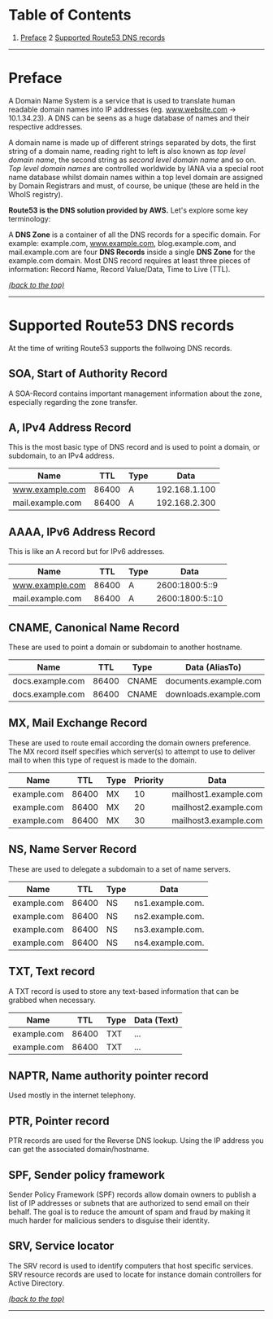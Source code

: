 # Table of Contents

1. [Preface](README.md#markdown-preface)
2  [Supported Route53 DNS records](README.md#markdown-supported-route53-dns-records)

* * *

# Preface

A Domain Name System is a service that is used to translate human readable domain names into IP addresses (eg. www.website.com -> 10.1.34.23). A DNS can be seens as a huge database of names and their respective addresses. 

A domain name is made up of different strings separated by dots, the first string of a domain name, reading right to left is also known as *top level domain name*, the second string as *second level domain name* and so on. *Top level domain names* are controlled worldwide by IANA via a special root name database whilst domain names within a top level domain are assigned by Domain Registrars and must, of course, be unique (these are held in the WhoIS registry). 

**Route53 is the DNS solution provided by AWS.** Let's explore some key terminology:

A **DNS Zone** is a container of all the DNS records for a specific domain. For example: example.com, www.example.com, blog.example.com, and mail.example.com are four **DNS Records** inside a single **DNS Zone** for the example.com domain. Most DNS record requires at least three pieces of information: Record Name, Record Value/Data, Time to Live (TTL). 

[*(back to the top)*](README.md#markdown-header-table-of-contents)

* * *

# Supported Route53 DNS records

At the time of writing Route53 supports the follwoing DNS records.

## SOA, Start of Authority Record

A SOA-Record contains important management information about the zone, especially regarding the zone transfer. 

## A, IPv4 Address Record

This is the most basic type of DNS record and is used to point a domain, or subdomain, to an IPv4 address.

Name | TTL | Type | Data
--- | --- | --- | ---
www.example.com | 86400 | A | 192.168.1.100
mail.example.com | 86400 | A | 192.168.2.300

## AAAA, IPv6 Address Record

This is like an A record but for IPv6 addresses.

Name | TTL | Type | Data
--- | --- | --- | ---
www.example.com | 86400 | A | 2600:1800:5::9
mail.example.com | 86400 | A | 2600:1800:5::10

## CNAME, Canonical Name Record

These are used to point a domain or subdomain to another hostname.

Name | TTL | Type | Data (AliasTo)
--- | --- | --- | ---
docs.example.com | 86400 | CNAME | documents.example.com
docs.example.com | 86400 | CNAME | downloads.example.com

## MX, Mail Exchange Record

These are used to route email according the domain owners preference. The MX record itself specifies which server(s) to attempt to use to deliver mail to when this type of request is made to the domain. 

Name | TTL | Type | Priority | Data  
--- | --- | --- | --- | ---
example.com | 86400 | MX | 10 | mailhost1.example.com
example.com | 86400 | MX | 20 | mailhost2.example.com
example.com	| 86400 | MX | 30 | mailhost3.example.com

## NS, Name Server Record

These are used to delegate a subdomain to a set of name servers.

Name | TTL | Type | Data
--- | --- | --- | ---
example.com | 86400 | NS |ns1.example.com.
example.com | 86400 | NS | ns2.example.com.
example.com | 86400 | NS | ns3.example.com.
example.com | 86400 | NS | ns4.example.com.

## TXT, Text record

A TXT record is used to store any text-based information that can be grabbed when necessary.

Name | TTL | Type | Data (Text)
--- | --- | --- | ---
example.com | 86400 | TXT | ...
example.com | 86400 | TXT | ...

## NAPTR, Name authority pointer record

Used mostly in the internet telephony.

## PTR, Pointer record

PTR records are used for the Reverse DNS lookup. Using the IP address you can get the associated domain/hostname.

## SPF, Sender policy framework

Sender Policy Framework (SPF) records allow domain owners to publish a list of IP addresses or subnets that are authorized to send email on their behalf. The goal is to reduce the amount of spam and fraud by making it much harder for malicious senders to disguise their identity.

## SRV, Service locator

The SRV record is used to identify computers that host specific services. SRV resource records are used to locate for instance domain controllers for Active Directory.

[*(back to the top)*](README.md#markdown-header-table-of-contents)

* * *
